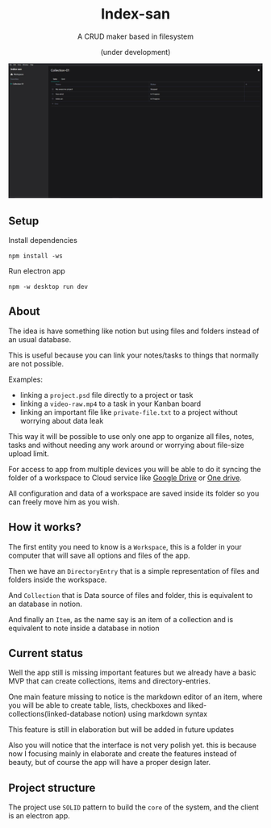 <div align="center">

# Index-san

A CRUD maker based in filesystem

(under development)

</div>

![](./screenshots/data-view-table.jpeg)


## Setup

Install dependencies

```
npm install -ws 
```

Run electron app

```
npm -w desktop run dev
```



## About

The idea is have something like notion but using files and folders instead of an usual database.

This is useful because you can link your notes/tasks to things that normally are not possible.

Examples:

- linking a `project.psd` file directly to a project or task
- linking a `video-raw.mp4` to a task in your Kanban board
- linking an important file like `private-file.txt` to a project without worrying about data leak

This way it will be possible to use only one app to organize all files, notes, tasks and without needing any work around or worrying about file-size upload limit.

For access to app from multiple devices you will be able to do it syncing the folder of a workspace to Cloud service like [Google Drive](https://www.google.com/intl/pt-BR/drive/) or [One drive](https://www.microsoft.com/pt-br/microsoft-365/onedrive/online-cloud-storage).

All configuration and data of a workspace are saved inside its folder so you can freely move him as you wish.


## How it works?

The first entity you need to know is a `Workspace`, this is a folder in your computer that will save all options and files of the app.

Then we have an `DirectoryEntry` that is a simple representation of files and folders inside the workspace.

And `Collection` that is Data source of files and folder, this is equivalent to an database in notion.

And finally an `Item`, as the name say is an item of a collection and is equivalent to note inside a database in notion

## Current status

Well the app still is missing important features but we already have a basic MVP that can create collections, items and directory-entries.

One main feature missing to notice is the markdown editor of an item, where you will be able to create table, lists, checkboxes and liked-collections(linked-database notion) using markdown syntax

This feature is still in elaboration but will be added in future updates

Also you will notice that the interface is not very polish yet. this is because now I focusing mainly in elaborate and create the features instead of beauty, but of course the app will have a proper design later.

## Project structure

The project use `SOLID` pattern to build the `core` of the system, and the client is an electron app.
